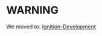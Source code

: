 # WARNING 
We moved to: [Ignition-Development](https://github.com/Ignition-Development/IgnitionLauncher)

